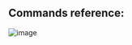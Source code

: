 ## Commands reference:
![image](https://user-images.githubusercontent.com/78827896/194934905-8dbb991f-bc55-43a6-91ac-c1211ad91394.png)

